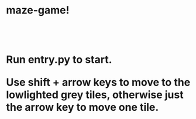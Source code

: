 <h1>maze-game!<h1><br>

Run entry.py to start.<br>

Use shift + arrow keys to move to the lowlighted grey tiles, otherwise just the arrow key to move one tile.
